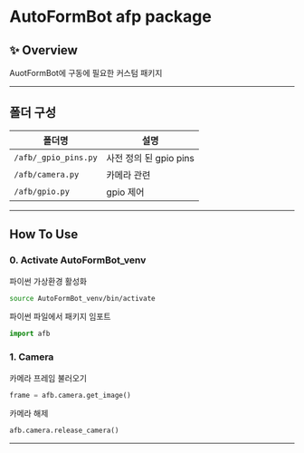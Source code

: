 # AutoFormBot afp package

## ✨ Overview

AuotFormBot에 구동에 필요한 커스텀 패키지

---

## 폴더 구성

| 폴더명 | 설명 |
|--------|---------|
| `/afb/_gpio_pins.py` | 사전 정의 된 gpio pins |
| `/afb/camera.py` | 카메라 관련 |
| `/afb/gpio.py` | gpio 제어  |

---

## How To Use

### 0. Activate AutoFormBot_venv

파이썬 가상환경 활성화  

```bash
source AutoFormBot_venv/bin/activate
```
파이썬 파일에서 패키지 임포트  

```python
import afb
```

### 1. Camera

카메라 프레임 불러오기  

```python
frame = afb.camera.get_image()
```
카메라 해제  

```python
afb.camera.release_camera()
```

---